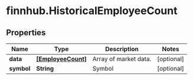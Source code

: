 # finnhub.HistoricalEmployeeCount

## Properties

Name | Type | Description | Notes
------------ | ------------- | ------------- | -------------
**data** | [**[EmployeeCount]**](EmployeeCount.md) | Array of market data. | [optional] 
**symbol** | **String** | Symbol | [optional] 



